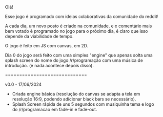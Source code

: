 Olá!

Esse jogo é programado com ideias colaborativas da comunidade do reddit!

A cada dia, um novo posto é criado na comunidade, e o comentário mais bem votado é programado no jogo para o próximo dia, é claro que isso depende da viabilidade de tempo.

O jogo é feito em JS com canvas, em 2D.

Dia 0 do jogo será feito com uma simples "engine" que apenas solta uma splash screen do nome do jogo /r/programação com uma música de introdução. (e nada acontece depois disso).

=============================

v0.0 - 17/06/2024

- Criada engine básica (resolução do canvas se adapta a tela em resolução 16:9, podendo adicionar black bars se necessário).
- Splash Screen rápida de uns 5 segundos com musiquinha tema e logo do /r/programacao em fade-in e fade-out.
